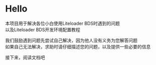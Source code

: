 # Hello

本项目用于解决各位小白使用Liteloader BDS时遇到的问题   
以及Liteloader BDS开发环境配置教程    

我们鼓励遇到问题先尝试自己解决，因为他人没有义务为您解答问题   
如果自己无法解决，求助时请仔细描述您的问题，以及提供一些必要的信息  

接下来，阅读文档吧